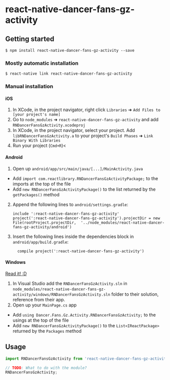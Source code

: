 
# react-native-dancer-fans-gz-activity

## Getting started

`$ npm install react-native-dancer-fans-gz-activity --save`

### Mostly automatic installation

`$ react-native link react-native-dancer-fans-gz-activity`

### Manual installation


#### iOS

1. In XCode, in the project navigator, right click `Libraries` ➜ `Add Files to [your project's name]`
2. Go to `node_modules` ➜ `react-native-dancer-fans-gz-activity` and add `RNDancerFansGzActivity.xcodeproj`
3. In XCode, in the project navigator, select your project. Add `libRNDancerFansGzActivity.a` to your project's `Build Phases` ➜ `Link Binary With Libraries`
4. Run your project (`Cmd+R`)<

#### Android

1. Open up `android/app/src/main/java/[...]/MainActivity.java`
  - Add `import com.reactlibrary.RNDancerFansGzActivityPackage;` to the imports at the top of the file
  - Add `new RNDancerFansGzActivityPackage()` to the list returned by the `getPackages()` method
2. Append the following lines to `android/settings.gradle`:
  	```
  	include ':react-native-dancer-fans-gz-activity'
  	project(':react-native-dancer-fans-gz-activity').projectDir = new File(rootProject.projectDir, 	'../node_modules/react-native-dancer-fans-gz-activity/android')
  	```
3. Insert the following lines inside the dependencies block in `android/app/build.gradle`:
  	```
      compile project(':react-native-dancer-fans-gz-activity')
  	```

#### Windows
[Read it! :D](https://github.com/ReactWindows/react-native)

1. In Visual Studio add the `RNDancerFansGzActivity.sln` in `node_modules/react-native-dancer-fans-gz-activity/windows/RNDancerFansGzActivity.sln` folder to their solution, reference from their app.
2. Open up your `MainPage.cs` app
  - Add `using Dancer.Fans.Gz.Activity.RNDancerFansGzActivity;` to the usings at the top of the file
  - Add `new RNDancerFansGzActivityPackage()` to the `List<IReactPackage>` returned by the `Packages` method


## Usage
```javascript
import RNDancerFansGzActivity from 'react-native-dancer-fans-gz-activity';

// TODO: What to do with the module?
RNDancerFansGzActivity;
```
  